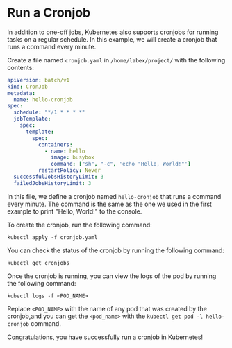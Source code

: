 # Run a Cronjob

In addition to one-off jobs, Kubernetes also supports cronjobs for running tasks on a regular schedule. In this example, we will create a cronjob that runs a command every minute.

Create a file named `cronjob.yaml` in `/home/labex/project/` with the following contents:

```yaml
apiVersion: batch/v1
kind: CronJob
metadata:
  name: hello-cronjob
spec:
  schedule: "*/1 * * * *"
  jobTemplate:
    spec:
      template:
        spec:
          containers:
            - name: hello
              image: busybox
              command: ["sh", "-c", 'echo "Hello, World!"']
          restartPolicy: Never
  successfulJobsHistoryLimit: 3
  failedJobsHistoryLimit: 3
```

In this file, we define a cronjob named `hello-cronjob` that runs a command every minute. The command is the same as the one we used in the first example to print "Hello, World!" to the console.

To create the cronjob, run the following command:

```shell
kubectl apply -f cronjob.yaml
```

You can check the status of the cronjob by running the following command:

```shell
kubectl get cronjobs
```

Once the cronjob is running, you can view the logs of the pod by running the following command:

```shell
kubectl logs -f <POD_NAME>
```

Replace `<POD_NAME>` with the name of any pod that was created by the cronjob,and you can get the `<pod_name>` with the `kubectl get pod -l hello-cronjob` command.

Congratulations, you have successfully run a cronjob in Kubernetes!
